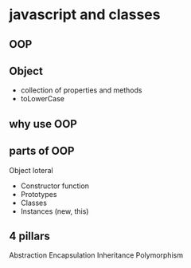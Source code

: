 # javascript and classes

## OOP

## Object

- collection of properties and methods
- toLowerCase

## why use OOP

## parts of OOP

Object loteral

- Constructor function
- Prototypes
- Classes
- Instances (new, this)

## 4 pillars

Abstraction
Encapsulation
Inheritance
Polymorphism

